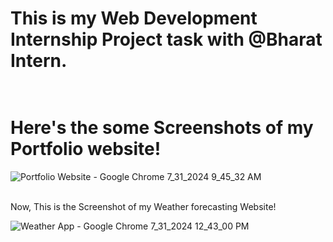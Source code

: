 # This is my Web Development Internship Project task with @Bharat Intern. <br><br>
# Here's the some Screenshots of my Portfolio website! <br>
![Portfolio Website - Google Chrome 7_31_2024 9_45_32 AM](https://github.com/user-attachments/assets/de7667c0-ec92-47c2-ba7c-c1ca93d0f43c)


<br>
Now, This is the Screenshot of my Weather forecasting Website! <br>

![Weather App - Google Chrome 7_31_2024 12_43_00 PM](https://github.com/user-attachments/assets/4d529565-e88d-4fbd-b6f6-628bba194f1e)


